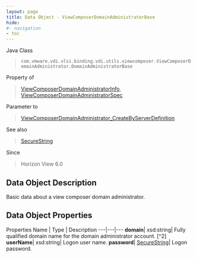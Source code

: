 ```yaml
---
layout: page
title: Data Object - ViewComposerDomainAdministratorBase
hide:
#- navigation
- toc
---
```






Java Class
> `com.vmware.vdi.vlsi.binding.vdi.utils.viewcomposer.ViewComposerDomainAdministrator.DomainAdministratorBase`

Property of
> [ViewComposerDomainAdministratorInfo](vdi.utils.viewcomposer.ViewComposerDomainAdministrator.ViewComposerDomainAdministratorInfo.md#field_detail), [ViewComposerDomainAdministratorSpec](vdi.utils.viewcomposer.ViewComposerDomainAdministrator.ViewComposerDomainAdministratorSpec.md#field_detail)

Parameter to
> [ViewComposerDomainAdministrator_CreateByServerDefinition](vdi.utils.viewcomposer.ViewComposerDomainAdministrator.md#createByServerDefinition)

See also
> [SecureString](vdi.util.SecureString.md)

Since
> Horizon View 6.0


## Data Object Description

Basic data about a view composer domain administrator.

## Data Object Properties
Properties
Name |  Type |  Description
---|---|---
**domain**|  xsd:string|  Fully qualified domain name for the domain administrator account. [^2]
**userName**|  xsd:string|  Logon user name.
**password**| [SecureString](vdi.util.SecureString.md)|  Logon password.


 
